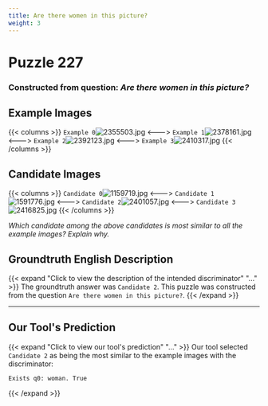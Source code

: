 ```yaml
---
title: Are there women in this picture?
weight: 3
---
```


# Puzzle 227
### Constructed from question: _Are there women in this picture?_


## Example Images
{{< columns >}}
`Example 0`![2355503.jpg](/gqa_images/2355503.jpg)
<--->
`Example 1`![2378161.jpg](/gqa_images/2378161.jpg)
<--->
`Example 2`![2392123.jpg](/gqa_images/2392123.jpg)
<--->
`Example 3`![2410317.jpg](/gqa_images/2410317.jpg)
{{< /columns >}}

## Candidate Images
{{< columns >}}
`Candidate 0`![1159719.jpg](/gqa_images/1159719.jpg)
<--->
`Candidate 1`![1591776.jpg](/gqa_images/1591776.jpg)
<--->
`Candidate 2`![2401057.jpg](/gqa_images/2401057.jpg)
<--->
`Candidate 3`![2416825.jpg](/gqa_images/2416825.jpg)
{{< /columns >}}

*Which candidate among the above candidates is most similar to all the example images? Explain why.*

## Groundtruth English Description

{{< expand "Click to view the description of the intended discriminator" "..." >}}
The groundtruth answer was `Candidate 2`. This puzzle was constructed from the question `Are there women in this picture?`.
{{< /expand >}}

---

## Our Tool's Prediction

{{< expand "Click to view our tool's prediction" "..." >}}
Our tool selected `Candidate 2` as being the most similar to the example images with the discriminator:
```plaintext
Exists q0: woman. True
```
{{< /expand >}}
